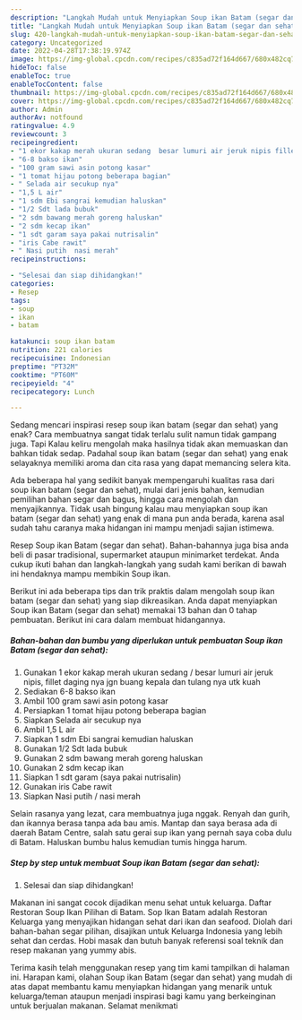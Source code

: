 ```yaml
---
description: "Langkah Mudah untuk Menyiapkan Soup ikan Batam (segar dan sehat)Anti Ribet"
title: "Langkah Mudah untuk Menyiapkan Soup ikan Batam (segar dan sehat)Anti Ribet"
slug: 420-langkah-mudah-untuk-menyiapkan-soup-ikan-batam-segar-dan-sehatanti-ribet
category: Uncategorized
date: 2022-04-28T17:38:19.974Z
image: https://img-global.cpcdn.com/recipes/c835ad72f164d667/680x482cq70/soup-ikan-batam-segar-dan-sehat-foto-resep-utama.jpg
hideToc: false
enableToc: true
enableTocContent: false
thumbnail: https://img-global.cpcdn.com/recipes/c835ad72f164d667/680x482cq70/soup-ikan-batam-segar-dan-sehat-foto-resep-utama.jpg
cover: https://img-global.cpcdn.com/recipes/c835ad72f164d667/680x482cq70/soup-ikan-batam-segar-dan-sehat-foto-resep-utama.jpg
author: Admin
authorAv: notfound
ratingvalue: 4.9
reviewcount: 3
recipeingredient:
- "1 ekor kakap merah ukuran sedang  besar lumuri air jeruk nipis fillet daging nya jgn buang kepala dan tulang nya utk kuah"
- "6-8 bakso ikan"
- "100 gram sawi asin potong kasar"
- "1 tomat hijau potong beberapa bagian"
- " Selada air secukup nya"
- "1,5 L air"
- "1 sdm Ebi sangrai kemudian haluskan"
- "1/2 Sdt lada bubuk"
- "2 sdm bawang merah goreng haluskan"
- "2 sdm kecap ikan"
- "1 sdt garam saya pakai nutrisalin"
- "iris Cabe rawit"
- " Nasi putih  nasi merah"
recipeinstructions:

- "Selesai dan siap dihidangkan!"
categories:
- Resep
tags:
- soup
- ikan
- batam

katakunci: soup ikan batam 
nutrition: 221 calories
recipecuisine: Indonesian
preptime: "PT32M"
cooktime: "PT60M"
recipeyield: "4"
recipecategory: Lunch

---
```



Sedang mencari inspirasi resep soup ikan batam (segar dan sehat) yang enak? Cara membuatnya sangat tidak terlalu sulit namun tidak gampang juga. Tapi Kalau keliru mengolah maka hasilnya tidak akan memuaskan dan bahkan tidak sedap. Padahal soup ikan batam (segar dan sehat) yang enak selayaknya memiliki aroma dan cita rasa yang dapat memancing selera kita.


Ada beberapa hal yang sedikit banyak mempengaruhi kualitas rasa dari soup ikan batam (segar dan sehat), mulai dari jenis bahan, kemudian pemilihan bahan segar dan bagus, hingga cara mengolah dan menyajikannya. Tidak usah bingung kalau mau menyiapkan soup ikan batam (segar dan sehat) yang enak di mana pun anda berada, karena asal sudah tahu caranya maka hidangan ini mampu menjadi sajian istimewa.

Resep Soup ikan Batam (segar dan sehat). Bahan-bahannya juga bisa anda beli di pasar tradisional, supermarket ataupun minimarket terdekat. Anda cukup ikuti bahan dan langkah-langkah yang sudah kami berikan di bawah ini hendaknya mampu membikin Soup ikan.


Berikut ini ada beberapa tips dan trik praktis dalam mengolah soup ikan batam (segar dan sehat) yang siap dikreasikan. Anda dapat menyiapkan Soup ikan Batam (segar dan sehat) memakai 13 bahan dan 0 tahap pembuatan. Berikut ini cara dalam membuat hidangannya.

<!--inarticleads1-->

##### Bahan-bahan dan bumbu yang diperlukan untuk pembuatan Soup ikan Batam (segar dan sehat):

1. Gunakan 1 ekor kakap merah ukuran sedang / besar lumuri air jeruk nipis, fillet daging nya jgn buang kepala dan tulang nya utk kuah
1. Sediakan 6-8 bakso ikan
1. Ambil 100 gram sawi asin potong kasar
1. Persiapkan 1 tomat hijau potong beberapa bagian
1. Siapkan  Selada air secukup nya
1. Ambil 1,5 L air
1. Siapkan 1 sdm Ebi sangrai kemudian haluskan
1. Gunakan 1/2 Sdt lada bubuk
1. Gunakan 2 sdm bawang merah goreng haluskan
1. Gunakan 2 sdm kecap ikan
1. Siapkan 1 sdt garam (saya pakai nutrisalin)
1. Gunakan iris Cabe rawit
1. Siapkan  Nasi putih / nasi merah


Selain rasanya yang lezat, cara membuatnya juga nggak. Renyah dan gurih, dan ikannya berasa tanpa ada bau amis. Mantap dan saya berasa ada di daerah Batam Centre, salah satu gerai sup ikan yang pernah saya coba dulu di Batam. Haluskan bumbu halus kemudian tumis hingga harum. 

<!--inarticleads2-->

##### Step by step untuk membuat Soup ikan Batam (segar dan sehat):


1. Selesai dan siap dihidangkan!

Makanan ini sangat cocok dijadikan menu sehat untuk keluarga. Daftar Restoran Soup Ikan Pilihan di Batam. Sop Ikan Batam adalah Restoran Keluarga yang menyajikan hidangan sehat dari ikan dan seafood. Diolah dari bahan-bahan segar pilihan, disajikan untuk Keluarga Indonesia yang lebih sehat dan cerdas. Hobi masak dan butuh banyak referensi soal teknik dan resep makanan yang yummy abis. 

Terima kasih telah menggunakan resep yang tim kami tampilkan di halaman ini. Harapan kami, olahan Soup ikan Batam (segar dan sehat) yang mudah di atas dapat membantu kamu menyiapkan hidangan yang menarik untuk keluarga/teman ataupun menjadi inspirasi bagi kamu yang berkeinginan untuk berjualan makanan. Selamat menikmati
